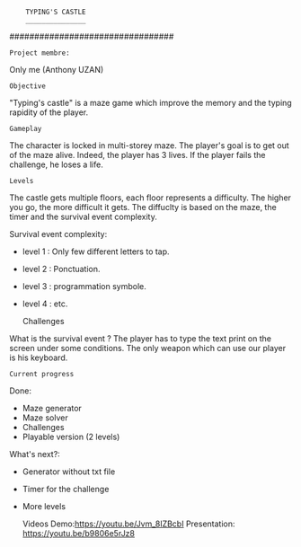 		TYPING'S CASTLE
		_______________

#################################


 	Project membre:
Only me (Anthony UZAN)



 	Objective

"Typing's castle" is a maze game which improve the memory and
the typing rapidity of the player.



	Gameplay

The character is locked in multi-storey maze. The player's goal 
is to get out of the maze alive. Indeed, the player has 3 lives.
If the player fails the challenge, he loses a life.



	Levels

The castle gets multiple floors, each floor represents a difficulty.
The higher you go, the more difficult it gets.
The diffuclty is based on the maze, the timer and the survival event
complexity.

Survival event complexity:
  - level 1 : Only few different letters to tap.
  - level 2 : Ponctuation.
  - level 3 : programmation symbole.
  - level 4 : etc.



	Challenges


What is the survival event ?
The player has to type the text print on the screen under some conditions.
The only weapon which can use our player is his keyboard.



 	Current progress

Done:
  - Maze generator 
  - Maze solver
  - Challenges
  - Playable version (2 levels)

What's next?:
  - Generator without txt file
  - Timer for the challenge
  - More levels



	Videos
Demo:https://youtu.be/Jvm_8IZBcbI
Presentation: https://youtu.be/b9806e5rJz8
